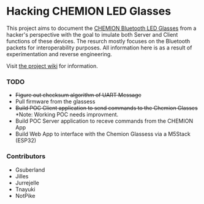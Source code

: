 # Hacking CHEMION LED Glasses

This project aims to document the [CHEMION Bluetooth LED Glasses](https://www.amazon.co.uk/CHEMION-Bluetooth-Messages-Animation-Drawings/dp/B01B41PHJM) from a hacker's perspective with the goal to imulate both Server and Client functions of these devices. The resurch mostly focuses on the Bluetooth packets for interoperability purposes. All information here is as a result of experimentation and reverse engineering.

Visit [the project wiki](https://github.com/notpike/ChemionHacking/wiki) for information.

### TODO
* ~~Figure out checksum algorithm of UART Message~~
* Pull firmware from the glassess
* ~~Build POC Client application to send commands to the Chemion Glasses~~ \*Note: Working POC needs improvment.
* Build POC Server application to receve commands from the CHEMION App
* Build Web App to interface with the Chemion Glassess via a M5Stack (ESP32) 


### Contributors
* Gsuberland
* Jilles
* Jurrejelle
* Tnayuki
* NotPike
